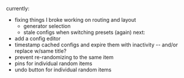 currently:
- fixing things I broke working on routing and layout
  - generator selection
  - stale configs when switching presets (again)
next:
- add a config editor
- timestamp cached configs and expire them with inactivity -- and/or replace w/same title?
- prevent re-randomizing to the same item
- pins for individual random items
- undo button for individual random items
